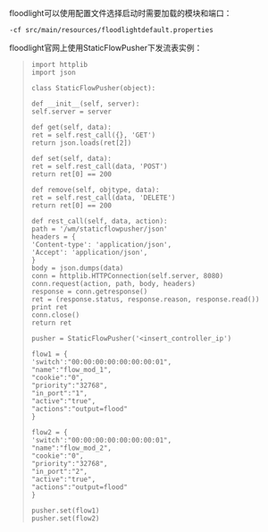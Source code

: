 floodlight可以使用配置文件选择启动时需要加载的模块和端口：

    -cf src/main/resources/floodlightdefault.properties

floodlight官网上使用StaticFlowPusher下发流表实例：

>     import httplib
>     import json
>      
>     class StaticFlowPusher(object):
>      
>     def __init__(self, server):
>     self.server = server
>      
>     def get(self, data):
>     ret = self.rest_call({}, 'GET')
>     return json.loads(ret[2])
>      
>     def set(self, data):
>     ret = self.rest_call(data, 'POST')
>     return ret[0] == 200
>      
>     def remove(self, objtype, data):
>     ret = self.rest_call(data, 'DELETE')
>     return ret[0] == 200
>      
>     def rest_call(self, data, action):
>     path = '/wm/staticflowpusher/json'
>     headers = {
>     'Content-type': 'application/json',
>     'Accept': 'application/json',
>     }
>     body = json.dumps(data)
>     conn = httplib.HTTPConnection(self.server, 8080)
>     conn.request(action, path, body, headers)
>     response = conn.getresponse()
>     ret = (response.status, response.reason, response.read())
>     print ret
>     conn.close()
>     return ret
>      
>     pusher = StaticFlowPusher('<insert_controller_ip')
>      
>     flow1 = {
>     'switch':"00:00:00:00:00:00:00:01",
>     "name":"flow_mod_1",
>     "cookie":"0",
>     "priority":"32768",
>     "in_port":"1",
>     "active":"true",
>     "actions":"output=flood"
>     }
>      
>     flow2 = {
>     'switch':"00:00:00:00:00:00:00:01",
>     "name":"flow_mod_2",
>     "cookie":"0",
>     "priority":"32768",
>     "in_port":"2",
>     "active":"true",
>     "actions":"output=flood"
>     }
>      
>     pusher.set(flow1)
>     pusher.set(flow2)